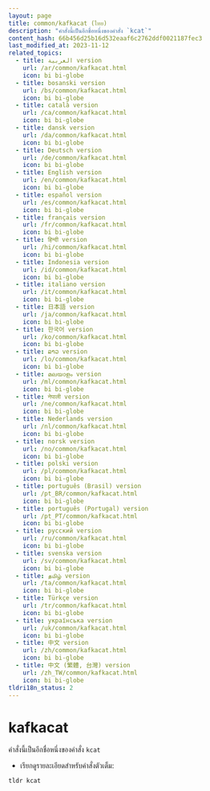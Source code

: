 ```yaml
---
layout: page
title: common/kafkacat (ไทย)
description: "คำสั่งนี้เป็นอีกชื่อหนึ่งของคำสั่ง `kcat`"
content_hash: 66b456d25b16d532eaaf6c2762ddf0021187fec3
last_modified_at: 2023-11-12
related_topics:
  - title: العربية version
    url: /ar/common/kafkacat.html
    icon: bi bi-globe
  - title: bosanski version
    url: /bs/common/kafkacat.html
    icon: bi bi-globe
  - title: català version
    url: /ca/common/kafkacat.html
    icon: bi bi-globe
  - title: dansk version
    url: /da/common/kafkacat.html
    icon: bi bi-globe
  - title: Deutsch version
    url: /de/common/kafkacat.html
    icon: bi bi-globe
  - title: English version
    url: /en/common/kafkacat.html
    icon: bi bi-globe
  - title: español version
    url: /es/common/kafkacat.html
    icon: bi bi-globe
  - title: français version
    url: /fr/common/kafkacat.html
    icon: bi bi-globe
  - title: हिन्दी version
    url: /hi/common/kafkacat.html
    icon: bi bi-globe
  - title: Indonesia version
    url: /id/common/kafkacat.html
    icon: bi bi-globe
  - title: italiano version
    url: /it/common/kafkacat.html
    icon: bi bi-globe
  - title: 日本語 version
    url: /ja/common/kafkacat.html
    icon: bi bi-globe
  - title: 한국어 version
    url: /ko/common/kafkacat.html
    icon: bi bi-globe
  - title: ລາວ version
    url: /lo/common/kafkacat.html
    icon: bi bi-globe
  - title: മലയാളം version
    url: /ml/common/kafkacat.html
    icon: bi bi-globe
  - title: नेपाली version
    url: /ne/common/kafkacat.html
    icon: bi bi-globe
  - title: Nederlands version
    url: /nl/common/kafkacat.html
    icon: bi bi-globe
  - title: norsk version
    url: /no/common/kafkacat.html
    icon: bi bi-globe
  - title: polski version
    url: /pl/common/kafkacat.html
    icon: bi bi-globe
  - title: português (Brasil) version
    url: /pt_BR/common/kafkacat.html
    icon: bi bi-globe
  - title: português (Portugal) version
    url: /pt_PT/common/kafkacat.html
    icon: bi bi-globe
  - title: русский version
    url: /ru/common/kafkacat.html
    icon: bi bi-globe
  - title: svenska version
    url: /sv/common/kafkacat.html
    icon: bi bi-globe
  - title: தமிழ் version
    url: /ta/common/kafkacat.html
    icon: bi bi-globe
  - title: Türkçe version
    url: /tr/common/kafkacat.html
    icon: bi bi-globe
  - title: українська version
    url: /uk/common/kafkacat.html
    icon: bi bi-globe
  - title: 中文 version
    url: /zh/common/kafkacat.html
    icon: bi bi-globe
  - title: 中文 (繁體, 台灣) version
    url: /zh_TW/common/kafkacat.html
    icon: bi bi-globe
tldri18n_status: 2
---
```

# kafkacat

คำสั่งนี้เป็นอีกชื่อหนึ่งของคำสั่ง `kcat`

- เรียกดูรายละเอียดสำหรับคำสั่งตัวเต็ม:

`tldr kcat`

